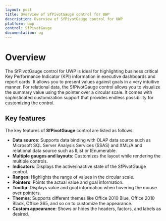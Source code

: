 ```yaml
---
layout: post
title: Overview of SfPivotGauge control for UWP
description: Overview of SfPivotGauge control for UWP
platform: uwp
control: SfPivotGauge
documentation: ug
---
```


# Overview

The SfPivotGauge control for UWP is ideal for highlighting business critical Key Performance Indicator (KPI) information in executive dashboards and report cards. It allows you to present values against goals in a very intuitive manner. For relational data, the SfPivotGauge control allows you to visualize the summary value using the pointer over a circular scale. It comes with sophisticated customization support that provides endless possibility for customizing the control.

## Key features

The key features of **SfPivotGauge** control are listed as follows:

* **Data source**: Supports data binding with OLAP data source such as Microsoft SQL Server Analysis Services (SSAS) and XML/A and relational data source such as IList or IEnumerable.
* **Multiple gauges and layouts**: Customizes the layout while rendering the multiple controls.
* **Indicators**: Displays the active/inactive state of the SfPivotGauge control.
* **Ranges**: Highlights the range of values in the circular scale.
* **Pointers**: Points the actual value and goal information.
* **Tooltip**: Displays value and goal information when hovering the mouse over pointers.
* **Themes**: Supports different themes like Office 2010 Blue, Office 2010 Black, Office 365, and so on to customize the appearance.
* **Custom appearance**: Shows or hides the headers, factors, and labels as desired.
